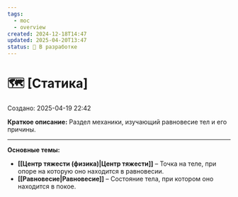 ```yaml
---
tags:
  - moc
  - overview
created: 2024-12-18T14:47
updated: 2025-04-20T13:47
status: 🚧 В разработке
---
```


# 🗺️ **[Статика]**

Создано: 2025-04-19 22:42

**Краткое описание:**  Раздел механики, изучающий равновесие тел и его причины.

- - -

**Основные темы:**

- **[[Центр тяжести (физика)|Центр тяжести]]** – Точка на теле, при опоре на которую оно находится в равновесии.
- **[[Равновесие|Равновесие]]** – Состояние тела, при котором оно находится в покое.




